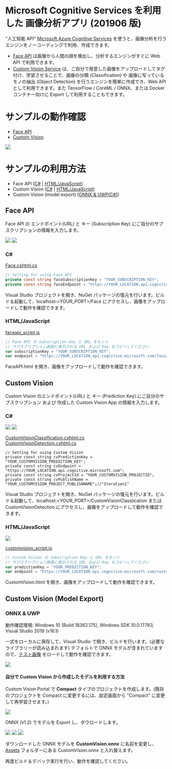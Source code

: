 # Microsoft Cognitive Services を利用した 画像分析アプリ (201906 版)

"人工知能 API" [Microsoft Azure Cognitive Services](https://www.microsoft.com/cognitive-services/) を使うと、画像分析を行うエンジンをノーコーディングで利用、作成できます。

- [Face API](https://azure.microsoft.com/ja-jp/services/cognitive-services/face/) は画像から人間の顔を検出し、分析するエンジンがすぐに Web API で利用できます。
- [Custom Vision Service](https://azure.microsoft.com/ja-jp/services/cognitive-services/custom-vision-service/) は、ご自分で用意した画像をアップロードしてタグ付け、学習させることで、画像の分類 (Classification) や 画像に写っているモノの抽出 (Object Detection) を行うエンジンを簡単に作成でき、Web API として利用できます。また TensorFlow / CoreML / ONNX、または Docker コンテナー向けに Export して利用することもできます。

# サンプルの動作確認

- [Face API](http://cogservicesvisionsamples201906.azurewebsites.net/Face)
- [Custom Vision](http://cogservicesvisionsamples201906.azurewebsites.net/CustomVisionClassification-Dog)

![](doc_images/CognitiveAppSampleJS.png)

# サンプルの利用方法

- Face API ([C#](#c) | [HTML/JavaScript](#htmljavascript))
- Custom Vision ([C#](#c-1) | [HTML/JavaScript](#htmljavascript-1))
- Custom Vision (model export) ([ONNX & UWP(C#)](#onnx--uwp))

## Face API

Face API の エンドポイント(URL) と キー (Subscription Key) にご自分のサブスクリプションの情報を入力します。

![](doc_images/faceapi01.png)
![](doc_images/faceapi02.png)

### C#

[Face.cshtml.cs](samples/CSharp/Pages/Face.cshtml.cs)

```Face.cshtml.cs
// Setting for using Face API 
private const string faceSubscriptionKey = "YOUR_SUBSCRIPTION_KEY";
private const string faceEndpoint = "https://YOUR_LOCATION.api.cognitive.microsoft.com";
```

Visual Studio プロジェクトを開き、NuGet パッケージの復元を行います。ビルド＆起動して、localhost:<YOUR_PORT>/Face にアクセスし、画像をアップロードして動作を確認できます。

### HTML/JavaScript

[faceapi_script.js](samples/JavaScript/scripts/faceapi_script.js)

```faceapi_script.js
// Face API の Subscription Key と URL をセット
// サブスクリプション画面に表示される URL および Key をコピーしてください
var subscriptionKey = "YOUR_SUBSCRIPTION_KEY";
var endpoint = "https://YOUR_LOCATION.api.cognitive.microsoft.com/face/v1.0";
```

FaceAPI.html を開き、画像をアップロードして動作を確認できます。

## Custom Vision

Custom Vision のエンドポイント(URL) と キー (Prediction Key) にご自分のサブスクリプション および 作成した Custom Vision App の情報を入力します。

### C#

![](doc_images/customvision11.png)
![](doc_images/customvision12.png)

[CustomVisionClassification.cshtml.cs](samples/CSharp/Pages/CustomVisionClassicifation.cshtml.cs) </br>
[CustomVisionDetection.cshtml.cs](samples/CSharp/Pages/CustomVisionDetection.cshtml.cs)

```CustomVisionClassification.cshtml.cs, CustomVisionDetection.cshtml.cs
// Setting for using Custom Vision 
private const string cvPredictionKey = "YOUR_CUSTOMVISION_PREDICTION_KEY";
private const string cvEndpoint = "https://YOUR_LOCATION.api.cognitive.microsoft.com";
private const string cvProjectId = "YOUR_CUSTOMVISION_PROJECTID";
private const string cvPublishName = "YOUR_CUSTOMVISION_PROJECT_PUBLISHNAME";//"Iteration1"
```

Visual Studio プロジェクトを開き、NuGet パッケージの復元を行います。ビルド＆起動して、localhost:<YOUR_PORT>/CustomVisionClassiication または CustomVisionDetection にアクセスし、画像をアップロードして動作を確認できます。


### HTML/JavaScript

![](doc_images/customvision01.png)

[customvision_script.js](samples/JavaScript/scripts/customvision_script.js)

```customvision_script.js
// Custom Vision の Subscription Key と URL をセット
// サブスクリプション画面に表示される URL および Key をコピーしてください
var predictionKey = "YOUR_PREDICTION_KEY";
var endpoint = "https://YOUR_LOCATION.api.cognitive.microsoft.com/customvision/v3.0/Prediction/YOUR_APP_ID/classify/iterations/YOUR_APP_ITERATION/image";
```

CustomVision.html を開き、画像をアップロードして動作を確認できます。

## Custom Vision (Model Export)

### ONNX & UWP

動作確認環境: Windows 10 (Build 18362.175), Windows SDK 10.0.17763, Visual Studio 2019 (v16.1)

一式をローカルに保存して、Visual Studio で開き、ビルドを行います。(必要なライブラリーが読み込まれます)
デフォルトで ONNX モデルが含まれていますので、[テスト画像](test_images/Dog) をロードして動作を確認できます。

![](doc_images/onnxsample01.png)


#### 自分で Custom Vision から作成したモデルを利用する方法

Custom Vision Portal で **Compact** タイプのプロジェクトを作成します。(既存のプロジェクトを Compact に変更するには、設定画面から "Compact" に変更して再学習させます。)

![](doc_images/customvision21.png)

ONNX (v1.2) でモデルを Export し、ダウロードします。

![](doc_images/customvision22.png)
![](doc_images/customvision23.png)
![](doc_images/customvision24.png)

ダウンロードした ONNX モデルを **CustomVision.onnx** に名前を変更し、[Assets](samples/ONNX/Assets) フォルダーにある CustomVision.onnx と入れ替えます。

再度ビルド＆デバック実行を行い、動作を確認してください。
